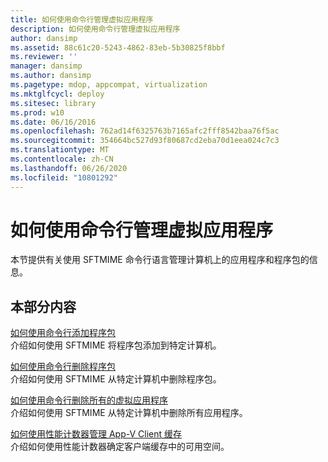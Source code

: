 ```yaml
---
title: 如何使用命令行管理虚拟应用程序
description: 如何使用命令行管理虚拟应用程序
author: dansimp
ms.assetid: 88c61c20-5243-4862-83eb-5b30825f8bbf
ms.reviewer: ''
manager: dansimp
ms.author: dansimp
ms.pagetype: mdop, appcompat, virtualization
ms.mktglfcycl: deploy
ms.sitesec: library
ms.prod: w10
ms.date: 06/16/2016
ms.openlocfilehash: 762ad14f6325763b7165afc2fff8542baa76f5ac
ms.sourcegitcommit: 354664bc527d93f80687cd2eba70d1eea024c7c3
ms.translationtype: MT
ms.contentlocale: zh-CN
ms.lasthandoff: 06/26/2020
ms.locfileid: "10801292"
---
```

# 如何使用命令行管理虚拟应用程序


本节提供有关使用 SFTMIME 命令行语言管理计算机上的应用程序和程序包的信息。

## 本部分内容


<a href="" id="how-to-add-a-package-by-using-the-command-line"></a>[如何使用命令行添加程序包](how-to-add-a-package-by-using-the-command-line.md)  
介绍如何使用 SFTMIME 将程序包添加到特定计算机。

<a href="" id="how-to-remove-a-package-by-using-the-command-line"></a>[如何使用命令行删除程序包](how-to-remove-a-package-by-using-the-command-line.md)  
介绍如何使用 SFTMIME 从特定计算机中删除程序包。

<a href="" id="how-to-delete-all-virtual-applications-by-using-the-command-line"></a>[如何使用命令行删除所有的虚拟应用程序](how-to-delete-all-virtual-applications-by-using-the-command-line.md)  
介绍如何使用 SFTMIME 从特定计算机中删除所有应用程序。

<a href="" id="how-to-manage-the-app-v-client-cache-using-performance-counters"></a>[如何使用性能计数器管理 App-V Client 缓存](how-to-manage-the-app-v-client-cache-using-performance-counters.md)  
介绍如何使用性能计数器确定客户端缓存中的可用空间。

 

 





